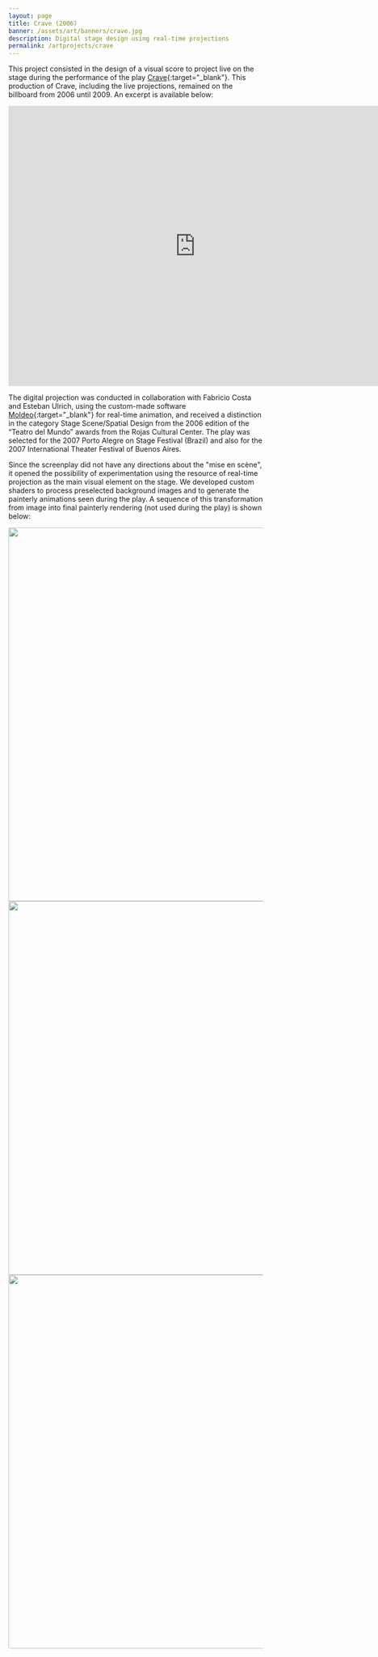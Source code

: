 ```yaml
---
layout: page
title: Crave (2006)
banner: /assets/art/banners/crave.jpg
description: Digital stage design using real-time projections
permalink: /artprojects/crave
---
```


This project consisted in the design of a visual score to project live on the stage during the performance of the play [Crave](http://www.alternativateatral.com/obra6203-crave){:target="_blank"}. 
This production of Crave, including the live projections, remained on the billboard from 2006 until 2009. An excerpt is available below:

<iframe src="https://player.vimeo.com/video/13509000" width="740" height="555" frameborder="0" webkitallowfullscreen mozallowfullscreen allowfullscreen></iframe>

The digital projection was conducted in collaboration with Fabricio Costa and Esteban Ulrich, using the custom-made software [Moldeo](http://moldeo.org/){:target="_blank"} for real-time animation, and received 
a distinction in the category Stage Scene/Spatial Design from the 2006 edition of the “Teatro del Mundo” awards from the Rojas Cultural Center. The play was selected for the 2007 Porto Alegre 
on Stage Festival (Brazil) and also for the 2007 International Theater Festival of Buenos Aires.

Since the screenplay did not have any directions about the "mise en scène", it opened the possibility of experimentation using the resource of real-time projection as the main visual element 
on the stage. We developed custom shaders to process preselected background images and to generate the painterly animations seen during the play. A sequence of this transformation from image 
into final painterly rendering (not used during the play) is shown below:

<img width="740" src="http://portfolio.andrescolubri.net/images/landscape1.jpg" style="background:none; border:none; box-shadow:none"/>

<img width="740" src="http://portfolio.andrescolubri.net/images/landscape1p1.jpg" style="background:none; border:none; box-shadow:none"/>

<img width="740" src="http://portfolio.andrescolubri.net/images/landscape1p2.jpg" style="background:none; border:none; box-shadow:none"/>